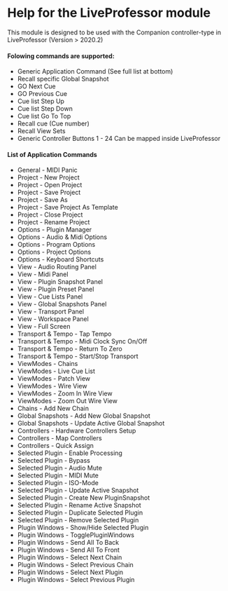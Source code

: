 # Help for the LiveProfessor module

This module is designed to be used with the Companion controller-type in LiveProfessor
(Version > 2020.2)

#### Folowing commands are supported:

* Generic Application Command (See full list at bottom)
* Recall specific Global Snapshot
* GO Next Cue
* GO Previous Cue
* Cue list Step Up
* Cue list Step Down
* Cue list Go To Top
* Recall cue (Cue number)
* Recall View Sets
* Generic Controller Buttons 1 - 24 Can be mapped inside LiveProfessor

#### List of Application Commands

* General - MIDI Panic   
* Project - New Project  
* Project - Open Project  
* Project - Save Project  
* Project - Save As 
* Project - Save Project As Template 
* Project - Close Project  
* Project - Rename Project 
* Options - Plugin Manager 
* Options - Audio & Midi Options 
* Options - Program Options 
* Options - Project Options
* Options - Keyboard Shortcuts 
* View - Audio Routing Panel
* View - Midi Panel 
* View - Plugin Snapshot Panel
* View - Plugin Preset Panel
* View - Cue Lists Panel
* View - Global Snapshots Panel
* View - Transport Panel
* View - Workspace Panel
* View - Full Screen
* Transport & Tempo - Tap Tempo 
* Transport & Tempo - Midi Clock Sync On/Off
* Transport & Tempo - Return To Zero 
* Transport & Tempo - Start/Stop Transport
* ViewModes - Chains 
* ViewModes - Live Cue List 
* ViewModes - Patch View  
* ViewModes - Wire View  
* ViewModes - Zoom In Wire View  
* ViewModes - Zoom Out Wire View 
* Chains - Add New Chain
* Global Snapshots - Add New Global Snapshot
* Global Snapshots - Update Active Global Snapshot 
* Controllers - Hardware Controllers Setup
* Controllers - Map Controllers
* Controllers - Quick Assign 
* Selected Plugin - Enable Processing 
* Selected Plugin - Bypass
* Selected Plugin - Audio Mute 
* Selected Plugin - MIDI Mute 
* Selected Plugin - ISO-Mode
* Selected Plugin - Update Active Snapshot
* Selected Plugin - Create New PluginSnapshot
* Selected Plugin - Rename Active Snapshot
* Selected Plugin - Duplicate Selected Plugin
* Selected Plugin - Remove Selected Plugin
* Plugin Windows - Show/Hide Selected Plugin
* Plugin Windows - TogglePluginWindows
* Plugin Windows - Send All To Back
* Plugin Windows - Send All To Front
* Plugin Windows - Select Next Chain
* Plugin Windows - Select Previous Chain
* Plugin Windows - Select Next Plugin
* Plugin Windows - Select Previous Plugin